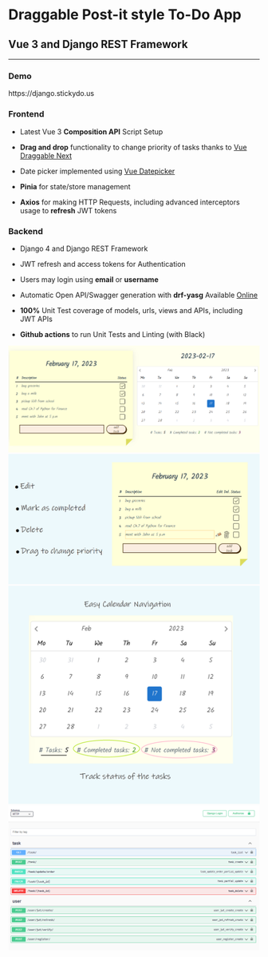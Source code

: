 # Draggable Post-it style To-Do App

## Vue 3 and Django REST Framework

---

### Demo

<p>https://django.stickydo.us</p>

### Frontend
<ul>
    <li>
        <p>Latest Vue 3 <strong>Composition API</strong> Script Setup</p>
    </li>
    <li>
        <p><strong>Drag and drop</strong> functionality to change priority of tasks thanks to <a href="https://github.com/SortableJS/vue.draggable.next">Vue Draggable Next</a></p>
    </li>
    <li>
        <p>Date picker implemented using <a href="https://github.com/Vuepic/vue-datepicker">Vue Datepicker</a></p>
    </li>
    <li>
        <p><strong>Pinia</strong> for state/store management</p>
    </li>
    <li>
        <p><strong>Axios</strong> for making HTTP Requests, including advanced interceptors usage to <strong>refresh</strong> JWT tokens</p>
    </li>
</ul>

### Backend

<ul>
    <li>
        <p>Django 4 and Django REST Framework</p>
    <li>
        <p>JWT refresh and access tokens for Authentication</p>
    </li>
    <li>
        <p>Users may login using <strong>email</strong> or <strong>username</strong></p>
    </li>
    <li>
        <p>Automatic Open API/Swagger generation with <strong>drf-yasg</strong> Available <a href="https://notarious.pythonanywhere.com/docs/">Online</a></p>
    </li>
    <li>
        <p><strong>100%</strong> Unit Test coverage of models, urls, views and APIs, including JWT APIs</p>
    </li>
    <li>
        <p><strong>Github actions</strong> to run Unit Tests and Linting (with Black)</p>
    </li>
</ul>

<img src="images/todo_1.png" alt="Front image 1"/>
<img src="images/todo_2.png" alt="Front image 2"/>
<img src="images/todo_3.png" alt="Front image 3"/>
<img src="images/swagger.png" alt="Swagger"/>
